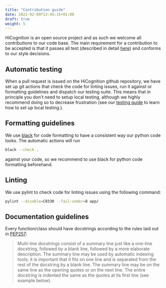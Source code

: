 ```yaml
---
title: "Contribution guide"
date: 2022-02-09T13:44:15+01:00
draft: true
weight: 5
---
```


HiCognition is an open source project and as such we welcome all contributions to our code base. The main requirement for a contribution to be accepted is that it passes all test (described in detail [here](/docs/development/tests)) and conforms to our style decisions. 

## Automatic testing

When a pull request is issued on the HiCognition github repository, we have set up git actions that check the code for linting issues, run it against or formatting guidelines and dispatch our testing suite. This means that in principle you don't need to setup local testing, although we highly recommend doing so to decrease frustration (see our [testing guide](/docs/development/tests) to learn how to set up local testing.).


## Formatting guidelines

We use [black](https://github.com/psf/black) for code formatting to have a consistent way our python code looks. The automatic actions will run

```bash
black --check .
```
against your code, so we recommend to use black for python code formatting beforehand.

## Linting

We use pylint to check code for linting issues using the following command:

```bash
pylint --disable=C0330 --fail-under=8 app/
```

## Documentation guidelines

Every function/class should have docstrings according to the rules laid out in [PEP257](https://www.python.org/dev/peps/pep-0257/):

>Multi-line docstrings consist of a summary line just like a one-line docstring, followed by a blank line, followed by a more elaborate description. The summary line may be used by automatic indexing tools; it is important that it fits on one line and is separated from the rest of the docstring by a blank line. The summary line may be on the same line as the opening quotes or on the next line. The entire docstring is indented the same as the quotes at its first line (see example below).